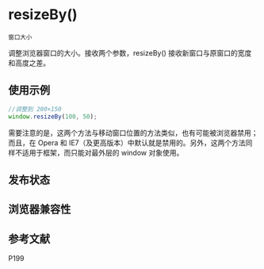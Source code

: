 # resizeBy()

`窗口大小`

调整浏览器窗口的大小。接收两个参数，resizeBy() 接收新窗口与原窗口的宽度和高度之差。

## 使用示例

```javascript
//调整到 200×150
window.resizeBy(100, 50);
```

需要注意的是，这两个方法与移动窗口位置的方法类似，也有可能被浏览器禁用；而且，在 Opera
和 IE7（及更高版本）中默认就是禁用的。另外，这两个方法同样不适用于框架，而只能对最外层的
window 对象使用。

## 发布状态

## 浏览器兼容性

## 参考文献

P199